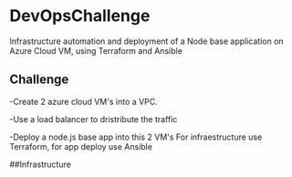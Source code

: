 # DevOpsChallenge
Infrastructure automation and deployment of a Node base application on Azure Cloud VM, using Terraform and Ansible

## Challenge

-Create 2  azure cloud VM's into a VPC.

-Use a load balancer to dristribute the traffic

-Deploy a node.js base app into this 2 VM's 
For infraestructure use Terraform, for app deploy use Ansible

##Infrastructure
